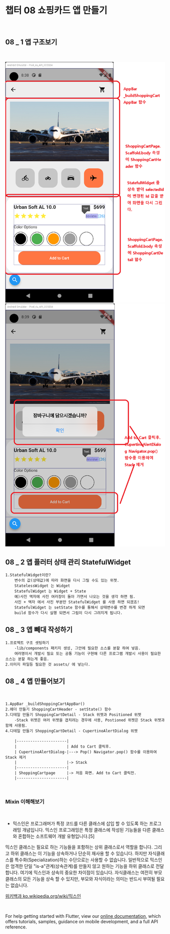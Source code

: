 # 챕터 08 쇼핑카드 앱 만들기
<br/>


## 08 _ 1 앱 구조보기   
<br/>

![ex_screenshot](./ppt_resources/1.png)
![ex_screenshot](./ppt_resources/2.png)

## 08 _ 2 앱 플러터 상태 관리 StatefulWidget 

    1.StatefulWidget이란?
        변수의 값(상태값)에 따라 화면을 다시 그릴 수도 있는 위젯.
        StatelessWidget 는 Widget
        StatefulWidget 는 Widget + State 
        예)사진 액자에 사진 여러장이 돌아 가면서 나오는 것을 생각 하면 됨.
        사진 + 액자 에서 사진 부분만 StatefulWidget 를 사용 하면 되겠죠!
        StatefulWidget 는 setState 함수를 통해서 상태변수를 변경 하게 되면
        build 함수가 다시 실행 되면서 그림이 다시 그려지게 됩니다.

## 08 _ 3 앱 빼대 작성하기

    1.프로젝트 구조 셋팅하기
        -lib/components 패키지 생성, 그안에 필요한 소스를 분할 하여 넣음.
        여러명이서 개발시 필요 또는 공통 기능이 구현해 다른 프로그램 개발시 사용이 필요한 소스는 분할 하는게 좋음.
    2.이미지 파일등 필요한 것 assets/ 에 넣는다.

## 08 _ 4 앱 만들어보기
<br/>

    1.AppBar _buildShoppingCartAppBar()
    2.헤더 만들기 ShoppingCartHeader - setState() 함수
    3.디테일 만들기 ShoppingCartDetail - Stack 위젯과 Positioned 위젯
        -Stack 위젯은 여러 위젯을 겹치려는 경우에 사용, Postioned 위젯은 Stack 위젯과 함께 사용됨.
    4.디테일 만들기 ShoppingCartDetail - CupertinoAlertDialog 위젯

        |----------------------|
        |                      | Add to Cart 클릭후.
        | CupertinoAlertDialog-|---> Pop() Navigator.pop() 함수를 이용하여 Stack 제거
        |                      |-> Stack
        |----------------------|
        | ShoppingCartpage     |-> 처음 화면. Add to Cart 클릭전. 
        |----------------------|

<br/>

  
### Mixin 이해해보기  
<br/>


- 믹스인은 프로그래머가 특정 코드를 다른 클래스에 삽입 할 수 있도록 하는 프로그래밍 개념입니다. 믹스인 프로그래밍은 특정 클래스에 작성된 기능들을 다른 클래스와 혼합하는 소프트웨어 개발 유형입니다.[5]

믹스인 클래스는 필요로 하는 기능들을 포함하는 상위 클래스로서 역할을 합니다. 그리고 하위 클래스는 이 기능을 상속하거나 단순히 재사용 할 수 있습니다. 하지만 자식클래스를 특수화(Specialization)하는 수단으로는 사용할 수 없습니다. 일반적으로 믹스인은 엄격한 단일 "is-a"관계(상속관계)를 만들지 않고 원하는 기능을 하위 클래스로 전달합니다. 여기에 믹스인과 상속의 중요한 차이점이 있습니다. 자식클래스는 여전히 부모클래스의 모든 기능을 상속 할 수 있지만, 부모와 자식이라는 의미는 반드시 부여될 필요는 없습니다.

[위키백과 ko.wikipedia.org/wiki/믹스인](https://ko.wikipedia.org/wiki/%EB%AF%B9%EC%8A%A4%EC%9D%B8)

<br/>


For help getting started with Flutter, view our
[online documentation](https://flutter.dev/docs), which offers tutorials,
samples, guidance on mobile development, and a full API reference.
